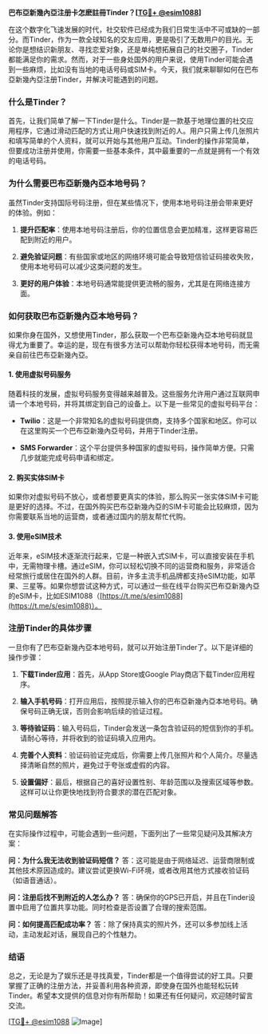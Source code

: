 **巴布亞新幾內亞注册卡怎麽註冊Tinder？[[TG💪+ @esim1088](https://t.me/s/esim1088)]**

在这个数字化飞速发展的时代，社交软件已经成为我们日常生活中不可或缺的一部分。而Tinder，作为一款全球知名的交友应用，更是吸引了无数用户的目光。无论你是想结识新朋友、寻找恋爱对象，还是单纯想拓展自己的社交圈子，Tinder都能满足你的需求。然而，对于一些身处国外的用户来说，使用Tinder可能会遇到一些麻烦，比如没有当地的电话号码或SIM卡。今天，我们就来聊聊如何在巴布亞新幾內亞注册Tinder，并解决可能遇到的问题。

### 什么是Tinder？

首先，让我们简单了解一下Tinder是什么。Tinder是一款基于地理位置的社交应用程序，它通过滑动匹配的方式让用户快速找到附近的人。用户只需上传几张照片和填写简单的个人资料，就可以开始与其他用户互动。Tinder的操作非常简单，但要成功注册并使用，你需要一些基本条件，其中最重要的一点就是拥有一个有效的电话号码。

### 为什么需要巴布亞新幾內亞本地号码？

虽然Tinder支持国际号码注册，但在某些情况下，使用本地号码注册会带来更好的体验。例如：

1. **提升匹配率**：使用本地号码注册后，你的位置信息会更加精准，这样更容易匹配到附近的用户。
   
2. **避免验证问题**：有些国家或地区的网络环境可能会导致短信验证码接收失败，使用本地号码可以减少这类问题的发生。

3. **更好的用户体验**：本地号码通常能提供更流畅的服务，尤其是在网络连接方面。

### 如何获取巴布亞新幾內亞本地号码？

如果你身在国外，又想使用Tinder，那么获取一个巴布亞新幾內亞本地号码就显得尤为重要了。幸运的是，现在有很多方法可以帮助你轻松获得本地号码，而无需亲自前往巴布亞新幾內亞。

#### 1. 使用虚拟号码服务

随着科技的发展，虚拟号码服务变得越来越普及。这些服务允许用户通过互联网申请一个本地号码，并将其绑定到自己的设备上。以下是一些常见的虚拟号码平台：

- **Twilio**：这是一个非常知名的虚拟号码提供商，支持多个国家和地区。你可以在这里购买一个巴布亞新幾內亞号码，并用于Tinder注册。
  
- **SMS Forwarder**：这个平台提供多种国家的虚拟号码，操作简单方便。只需几步就能完成号码申请和绑定。

#### 2. 购买实体SIM卡

如果你对虚拟号码不放心，或者想要更真实的体验，那么购买一张实体SIM卡可能是更好的选择。不过，在国外购买巴布亞新幾內亞的SIM卡可能会比较麻烦，因为你需要联系当地的运营商，或者通过国内的朋友帮忙代购。

#### 3. 使用eSIM技术

近年来，eSIM技术逐渐流行起来，它是一种嵌入式SIM卡，可以直接安装在手机中，无需物理卡槽。通过eSIM，你可以轻松切换不同的运营商和服务，非常适合经常旅行或居住在国外的人群。目前，许多主流手机品牌都支持eSIM功能，如苹果、三星等。如果你想尝试这种方式，可以通过一些在线平台购买巴布亞新幾內亞的eSIM卡，比如ESIM1088（[https://t.me/s/esim1088](https://t.me/s/esim1088)）。

### 注册Tinder的具体步骤

一旦你有了巴布亞新幾內亞本地号码，就可以开始注册Tinder了。以下是详细的操作步骤：

1. **下载Tinder应用**：首先，从App Store或Google Play商店下载Tinder应用程序。

2. **输入手机号码**：打开应用后，按照提示输入你的巴布亞新幾內亞本地号码。确保号码正确无误，否则会影响后续的验证过程。

3. **等待验证码**：输入号码后，Tinder会发送一条包含验证码的短信到你的手机。请耐心等待，并将收到的验证码填入应用内。

4. **完善个人资料**：验证码验证完成后，你需要上传几张照片和个人简介。尽量选择清晰自然的照片，避免过于夸张或虚假的内容。

5. **设置偏好**：最后，根据自己的喜好设置性别、年龄范围以及搜索区域等参数。这样可以让你更快地找到符合要求的潜在匹配对象。

### 常见问题解答

在实际操作过程中，可能会遇到一些问题，下面列出了一些常见疑问及其解决方案：

**问：为什么我无法收到验证码短信？**
答：这可能是由于网络延迟、运营商限制或其他技术原因造成的。建议尝试更换Wi-Fi环境，或者改用其他方式接收验证码（如语音通话）。

**问：注册后找不到附近的人怎么办？**
答：确保你的GPS已开启，并且在Tinder设置中启用了位置共享功能。同时检查是否设置了合理的搜索范围。

**问：如何提高匹配成功率？**
答：除了保持真实的照片外，还可以多参加线上活动，主动发起对话，展现自己的个性魅力。

### 结语

总之，无论是为了娱乐还是寻找真爱，Tinder都是一个值得尝试的好工具。只要掌握了正确的注册方法，并妥善利用各种资源，即使身在国外也能轻松玩转Tinder。希望本文提供的信息对你有所帮助！如果还有任何疑问，欢迎随时留言交流。

[[TG💪+ @esim1088](https://t.me/s/esim1088) ![Image](https://i.postimg.cc/4NQfJmqS/Snipaste-2025-05-13-00-14-12.png)]